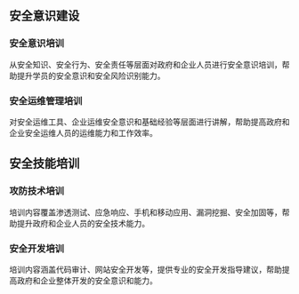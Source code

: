 ##  安全意识建设
### 安全意识培训
从安全知识、安全行为、安全责任等层面对政府和企业人员进行安全意识培训，帮助提升学员的安全意识和安全风险识别能力。
### 安全运维管理培训
对安全运维工具、企业运维安全意识和基础经验等层面进行讲解，帮助提高政府和企业安全运维人员的运维能力和工作效率。

##  安全技能培训
### 攻防技术培训
培训内容覆盖渗透测试、应急响应、手机和移动应用、漏洞挖掘、安全加固等，帮助提升政府和企业人员的安全技术能力。
### 安全开发培训
培训内容涵盖代码审计、网站安全开发等，提供专业的安全开发指导建议，帮助提高政府和企业整体开发的安全意识和能力。
